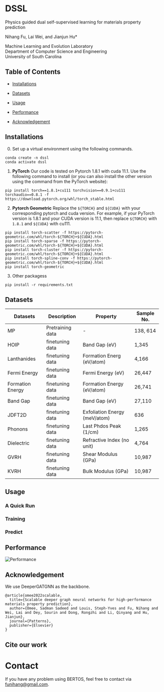 # DSSL
Physics guided dual self-supervised learning for materials property prediction

Nihang Fu, Lai Wei, and Jianjun Hu* <br>

Machine Learning and Evolution Laboratory <br>
Department of Computer Science and Engineering <br>
University of South Carolina

## Table of Contents
- [Installations](#Installations)

- [Datasets](#Datasets)

- [Usage](#Usage)

- [Performance](#Performance)

- [Acknowledgement](#Acknowledgement)

## Installations

0. Set up a virtual environment using the following commands.
```
conda create -n dssl
conda activate dssl
```

1. **PyTorch**
Our code is tested on Pytorch 1.8.1 with cuda 11.1. Use the following command to install (or you can also install the other version using the command from the PyTorch website):
```
pip install torch==1.8.1+cu111 torchvision==0.9.1+cu111 torchaudio==0.8.1 -f https://download.pytorch.org/whl/torch_stable.html
```
 
2. **Pytorch Geometric**
Replace the `${TORCH}` and `${CUDA}` with your corresponding pytorch and cuda version. For example, if your PyTorch version is 1.8.1 and your CUDA version is 11.1, then replace `${TORCH}` with `1.8.1` and `${CUDA}` with cu111.
```
pip install torch-scatter -f https://pytorch-geometric.com/whl/torch-${TORCH}+${CUDA}.html
pip install torch-sparse -f https://pytorch-geometric.com/whl/torch-${TORCH}+${CUDA}.html
pip install torch-cluster -f https://pytorch-geometric.com/whl/torch-${TORCH}+${CUDA}.html
pip install torch-spline-conv -f https://pytorch-geometric.com/whl/torch-${TORCH}+${CUDA}.html
pip install torch-geometric
```

3. Other packagess
```
pip install -r requirements.txt
```  

## Datasets  
| Datasets  | Description | Property | Sample No.|
| ------------- | ------------- | ------------- | ------------- | 
|  MP  | Pretraining data | - | 138, 614|
|  HOIP  | finetuning data | Band Gap (eV) | 1,345|
|  Lanthanides  | finetuning data | Formation Energ (eV/atom) | 4,166 | 
|  Fermi Energy  | finetuning data | Fermi Energy (eV) | 26,447 |
|  Formation Energy  | finetuning data | Formation Energy (eV/atom) | 26,741 |
|  Band Gap  | finetuning data | Band Gap (eV) | 27,110 |
|  JDFT2D  | finetuning data | Exfoliation Energy (meV/atom) | 636 |
|  Phonons  | finetuning data | Last Phdos Peak (1/cm) | 1,265 |
|  Dielectric  | finetuning data | Refractive Index (no unit) | 4,764 |
|  GVRH  | finetuning data | Shear Modulus (GPa)  | 10,987 |
|  KVRH  | finetuning data | Bulk Modulus (GPa) | 10,987|

## Usage
### A Quick Run

### Training

### Predict


## Performance
![Performance](performances.png)

## Acknowledgement
We use DeeperGATGNN as the backbone.
```
@article{omee2022scalable,
  title={Scalable deeper graph neural networks for high-performance materials property prediction},
  author={Omee, Sadman Sadeed and Louis, Steph-Yves and Fu, Nihang and Wei, Lai and Dey, Sourin and Dong, Rongzhi and Li, Qinyang and Hu, Jianjun},
  journal={Patterns},
  publisher={Elsevier}
}
```

## Cite our work


# Contact
If you have any problem using BERTOS, feel free to contact via [funihang@gmail.com](mailto:funihang@gmail.com).

